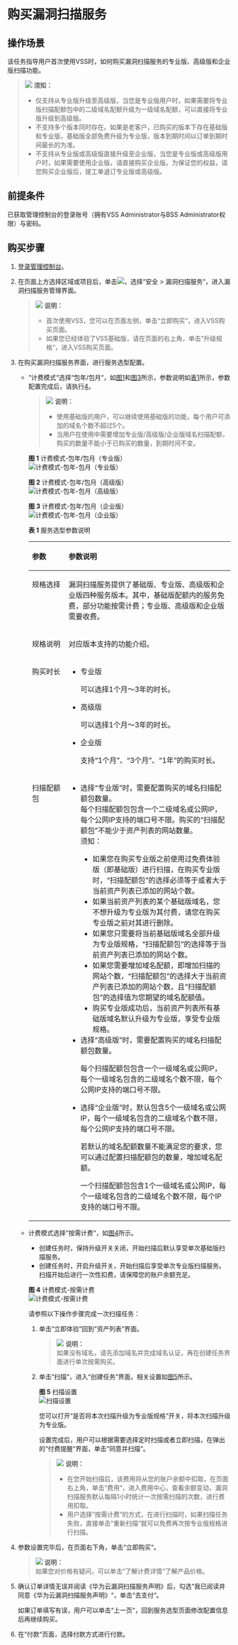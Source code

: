 # 购买漏洞扫描服务<a name="vss_01_0126"></a>

## 操作场景<a name="zh-cn_topic_0112897556_section17641193516454"></a>

该任务指导用户首次使用VSS时，如何购买漏洞扫描服务的专业版、高级版和企业版扫描功能。

>![](public_sys-resources/icon-notice.gif) **须知：**   
>-   仅支持从专业版升级至高级版，当您是专业版用户时，如果需要将专业版扫描配额包中的二级域名配额升级为一级域名配额，可以直接将专业版升级到高级版。  
>-   不支持多个版本同时存在。如果是老客户，已购买的版本下存在基础版和专业版，基础版全部免费升级为专业版，版本到期时间以订单到期时间最长的为准。  
>-   不支持从专业版或高级版直接升级至企业版，当您是专业版或高级版用户时，如果需要使用企业版，请直接购买企业版。为保证您的权益，请您购买企业版后，提工单退订专业版或高级版。  

## 前提条件<a name="zh-cn_topic_0112897556_section5331623210436"></a>

已获取管理控制台的登录账号（拥有VSS Administrator与BSS Administrator权限）与密码。

## 购买步骤<a name="zh-cn_topic_0112897556_section29942210739"></a>

1.  [登录管理控制台](https://console.huaweicloud.com/)。
2.  在页面上方选择区域或项目后，单击![](figures/icon-list.png)，选择“安全  \>  漏洞扫描服务“，进入漏洞扫描服务管理界面。

    >![](public_sys-resources/icon-note.gif) **说明：**   
    >-   首次使用VSS，您可以在页面左侧，单击“立即购买“，进入VSS购买页面。  
    >-   如果您已经体验了VSS基础版，请在页面的右上角，单击“升级规格“，进入VSS购买页面。  

3.  在购买漏洞扫描服务界面，进行服务选型配置。
    -   “计费模式“选择“包年/包月“，如[图1](#zh-cn_topic_0112897556_fig1441133184811)和[图3](#fig2182651183415)所示，参数说明如[表1](#zh-cn_topic_0112897556_table1481533144812)所示，参数配置完成后，请执行[4](#zh-cn_topic_0112897556_lf9018f70cc3641d28938b2d0d69770ba)。

        >![](public_sys-resources/icon-note.gif) **说明：**   
        >-   使用基础版的用户，可以继续使用基础版的功能，每个用户可添加的域名个数不超过5个。  
        >-   当用户在使用中需要增加专业版/高级版/企业版域名扫描配额，购买的数量不能小于已购买的数量，到期时间不变。  

        **图 1**  计费模式-包年/包月（专业版）<a name="zh-cn_topic_0112897556_fig1441133184811"></a>  
        ![](figures/计费模式-包年-包月（专业版）.png "计费模式-包年-包月（专业版）")

        **图 2**  计费模式-包年/包月（高级版）<a name="fig5780429131119"></a>  
        ![](figures/计费模式-包年-包月（高级版）.png "计费模式-包年-包月（高级版）")

        **图 3**  计费模式-包年/包月（企业版）<a name="fig2182651183415"></a>  
        ![](figures/计费模式-包年-包月（企业版）.png "计费模式-包年-包月（企业版）")

        **表 1**  服务选型参数说明

        <a name="zh-cn_topic_0112897556_table1481533144812"></a>
        <table><thead align="left"><tr id="zh-cn_topic_0112897556_row10473319484"><th class="cellrowborder" valign="top" width="18.029999999999998%" id="mcps1.2.3.1.1"><p id="zh-cn_topic_0112897556_p1349338484"><a name="zh-cn_topic_0112897556_p1349338484"></a><a name="zh-cn_topic_0112897556_p1349338484"></a>参数</p>
        </th>
        <th class="cellrowborder" valign="top" width="81.97%" id="mcps1.2.3.1.2"><p id="zh-cn_topic_0112897556_p124833134814"><a name="zh-cn_topic_0112897556_p124833134814"></a><a name="zh-cn_topic_0112897556_p124833134814"></a>参数说明</p>
        </th>
        </tr>
        </thead>
        <tbody><tr id="zh-cn_topic_0112897556_row47153312489"><td class="cellrowborder" valign="top" width="18.029999999999998%" headers="mcps1.2.3.1.1 "><p id="zh-cn_topic_0112897556_p471733144815"><a name="zh-cn_topic_0112897556_p471733144815"></a><a name="zh-cn_topic_0112897556_p471733144815"></a>规格选择</p>
        </td>
        <td class="cellrowborder" valign="top" width="81.97%" headers="mcps1.2.3.1.2 "><p id="zh-cn_topic_0112897556_p77733154813"><a name="zh-cn_topic_0112897556_p77733154813"></a><a name="zh-cn_topic_0112897556_p77733154813"></a>漏洞扫描服务提供了基础版、专业版、高级版和企业版四种服务版本。其中，基础版配额内的服务免费，部分功能按需计费；专业版、高级版和企业版需要收费。</p>
        </td>
        </tr>
        <tr id="zh-cn_topic_0112897556_row797217328199"><td class="cellrowborder" valign="top" width="18.029999999999998%" headers="mcps1.2.3.1.1 "><p id="zh-cn_topic_0112897556_p13972153220199"><a name="zh-cn_topic_0112897556_p13972153220199"></a><a name="zh-cn_topic_0112897556_p13972153220199"></a>规格说明</p>
        </td>
        <td class="cellrowborder" valign="top" width="81.97%" headers="mcps1.2.3.1.2 "><p id="zh-cn_topic_0112897556_p13972193261916"><a name="zh-cn_topic_0112897556_p13972193261916"></a><a name="zh-cn_topic_0112897556_p13972193261916"></a>对应版本支持的功能介绍。</p>
        </td>
        </tr>
        <tr id="zh-cn_topic_0112897556_row2719332483"><td class="cellrowborder" valign="top" width="18.029999999999998%" headers="mcps1.2.3.1.1 "><p id="zh-cn_topic_0112897556_p271433154813"><a name="zh-cn_topic_0112897556_p271433154813"></a><a name="zh-cn_topic_0112897556_p271433154813"></a>购买时长</p>
        </td>
        <td class="cellrowborder" valign="top" width="81.97%" headers="mcps1.2.3.1.2 "><a name="zh-cn_topic_0112897556_ul1764184918198"></a><a name="zh-cn_topic_0112897556_ul1764184918198"></a><ul id="zh-cn_topic_0112897556_ul1764184918198"><li>专业版<p id="p1662934404714"><a name="p1662934404714"></a><a name="p1662934404714"></a>可以选择1个月～3年的时长。</p>
        </li><li>高级版<p id="p89631942193814"><a name="p89631942193814"></a><a name="p89631942193814"></a>可以选择1个月～3年的时长。</p>
        </li><li>企业版<p id="p2549174604718"><a name="p2549174604718"></a><a name="p2549174604718"></a>支持<span class="parmvalue" id="zh-cn_topic_0112897556_parmvalue144991534142011"><a name="zh-cn_topic_0112897556_parmvalue144991534142011"></a><a name="zh-cn_topic_0112897556_parmvalue144991534142011"></a>“1个月”</span>、<span class="parmvalue" id="zh-cn_topic_0112897556_parmvalue145271137112016"><a name="zh-cn_topic_0112897556_parmvalue145271137112016"></a><a name="zh-cn_topic_0112897556_parmvalue145271137112016"></a>“3个月”</span>、<span class="parmvalue" id="zh-cn_topic_0112897556_parmvalue52817411201"><a name="zh-cn_topic_0112897556_parmvalue52817411201"></a><a name="zh-cn_topic_0112897556_parmvalue52817411201"></a>“1年”</span>的购买时长。</p>
        </li></ul>
        </td>
        </tr>
        <tr id="zh-cn_topic_0112897556_row158173311486"><td class="cellrowborder" valign="top" width="18.029999999999998%" headers="mcps1.2.3.1.1 "><p id="zh-cn_topic_0112897556_p13783364818"><a name="zh-cn_topic_0112897556_p13783364818"></a><a name="zh-cn_topic_0112897556_p13783364818"></a>扫描配额包</p>
        </td>
        <td class="cellrowborder" valign="top" width="81.97%" headers="mcps1.2.3.1.2 "><a name="ul069212335471"></a><a name="ul069212335471"></a><ul id="ul069212335471"><li>选择<span class="parmvalue" id="zh-cn_topic_0112897556_parmvalue440842921618"><a name="zh-cn_topic_0112897556_parmvalue440842921618"></a><a name="zh-cn_topic_0112897556_parmvalue440842921618"></a>“专业版”</span>时，需要配置购买的域名扫描配额包数量。<div class="p" id="p1157173914473"><a name="p1157173914473"></a><a name="p1157173914473"></a>每个扫描配额包包含一个二级域名或公网IP，每个公网IP支持的端口号不限。购买的<span class="parmname" id="zh-cn_topic_0112897556_parmname8817335484"><a name="zh-cn_topic_0112897556_parmname8817335484"></a><a name="zh-cn_topic_0112897556_parmname8817335484"></a>“扫描配额包”</span>不能少于资产列表的网站数量。<div class="notice" id="zh-cn_topic_0112897556_note1718316321362"><a name="zh-cn_topic_0112897556_note1718316321362"></a><a name="zh-cn_topic_0112897556_note1718316321362"></a><span class="noticetitle"> 须知： </span><div class="noticebody"><a name="zh-cn_topic_0112897556_ul1921162791810"></a><a name="zh-cn_topic_0112897556_ul1921162791810"></a><ul id="zh-cn_topic_0112897556_ul1921162791810"><li>如果您在购买专业版之前使用过免费体验版（即基础版）进行扫描，在购买专业版时，<span class="parmname" id="parmname0900175014814"><a name="parmname0900175014814"></a><a name="parmname0900175014814"></a>“扫描配额包”</span>的选择必须等于或者大于当前资产列表已添加的网站个数。</li><li>如果当前资产列表的某个基础版域名，您不想升级为专业版为其付费，请您在购买专业版之前对其进行删除。</li><li>如果您只需要将当前基础版域名全部升级为专业版规格，<span class="parmname" id="parmname7965105618813"><a name="parmname7965105618813"></a><a name="parmname7965105618813"></a>“扫描配额包”</span>的选择等于当前资产列表已添加的网站个数。</li><li>如果您需要增加域名配额，即增加扫描的网站个数，<span class="parmname" id="parmname71171509913"><a name="parmname71171509913"></a><a name="parmname71171509913"></a>“扫描配额包”</span>的选择大于当前资产列表已添加的网站个数，且<span class="parmname" id="parmname1030311311914"><a name="parmname1030311311914"></a><a name="parmname1030311311914"></a>“扫描配额包”</span>的选择值为您期望的域名配额值。</li><li>购买专业版成功后，当前资产列表所有基础版域名默认升级为专业版，享受专业版规格。</li></ul>
        </div></div>
        </div>
        </li><li>选择<span class="parmvalue" id="parmvalue357064204714"><a name="parmvalue357064204714"></a><a name="parmvalue357064204714"></a>“高级版”</span>时，需要配置购买的域名扫描配额包数量。<p id="p1657074134716"><a name="p1657074134716"></a><a name="p1657074134716"></a>每个扫描配额包包含一个一级域名或公网IP，每个一级域名包含的二级域名个数不限，每个公网IP支持的端口号不限。</p>
        </li><li>选择<span class="parmvalue" id="parmvalue1540524215264"><a name="parmvalue1540524215264"></a><a name="parmvalue1540524215264"></a>“企业版”</span>时，默认包含5个一级域名或公网IP，每个一级域名包含的二级域名个数不限，每个公网IP支持的端口号不限。<p id="p178402042124717"><a name="p178402042124717"></a><a name="p178402042124717"></a>若默认的域名配额数量不能满足您的要求，您可以通过配置扫描配额包的数量，增加域名配额。</p>
        <p id="p987214431478"><a name="p987214431478"></a><a name="p987214431478"></a>一个扫描配额包包含1个一级域名或公网IP，每个一级域名包含的二级域名个数不限，每个IP支持的端口号不限。</p>
        </li></ul>
        </td>
        </tr>
        </tbody>
        </table>

    -   计费模式选择“按需计费“，如[图4](#fig123471433114615)所示。

        -   创建任务时，保持升级开关关闭，开始扫描后默认享受单次基础版扫描服务。
        -   创建任务时，开启升级开关，开始扫描后享受单次专业版扫描服务。扫描开始后进行一次性扣费，请保障您的账户余额充足。

        **图 4**  计费模式-按需计费<a name="fig123471433114615"></a>  
        ![](figures/计费模式-按需计费.png "计费模式-按需计费")

        请参照以下操作步骤完成一次扫描任务：

        1.  单击“立即体验“回到“资产列表“界面。

            >![](public_sys-resources/icon-note.gif) **说明：**   
            >如果没有域名，请先添加域名并完成域名认证，再在创建任务界面进行单次按需购买。  

        2.  单击“扫描“，进入“创建任务“界面，相关设置如[图5](#fig2349833114612)所示。

            **图 5**  扫描设置<a name="fig2349833114612"></a>  
            ![](figures/扫描设置.png "扫描设置")

            您可以打开“是否将本次扫描升级为专业版规格“开关，将本次扫描升级为专业版。

            设置完成后，用户可以根据需要选择定时扫描或者立即扫描，在弹出的“付费提醒“界面，单击“同意并扫描“。

            >![](public_sys-resources/icon-note.gif) **说明：**   
            >-   在您开始扫描后，该费用将从您的账户余额中扣取，在页面右上角，单击“费用“，进入费用中心，查看余额变动，漏洞扫描服务默认每隔1小时统计一次按需扫描的次数，进行费用扣取。  
            >-   用户选择“按需计费“的方式，在进行扫描时，如果扫描任务失败，直接单击“重新扫描“就可以免费再次按专业版规格进行扫描。  


4.  <a name="zh-cn_topic_0112897556_lf9018f70cc3641d28938b2d0d69770ba"></a>参数设置完毕后，在页面右下角，单击“立即购买“。

    >![](public_sys-resources/icon-note.gif) **说明：**   
    >如果您对价格有疑问，可以单击“了解计费详情“了解产品价格。  

5.  确认订单详情无误并阅读《华为云漏洞扫描服务声明》后，勾选“我已阅读并同意《华为云漏洞扫描服务声明》“，单击“去支付“。

    如果订单填写有误，用户可以单击“上一页“，回到服务选型页面修改配置信息后再继续购买。

6.  在“付款“页面，选择付款方式进行付款。

